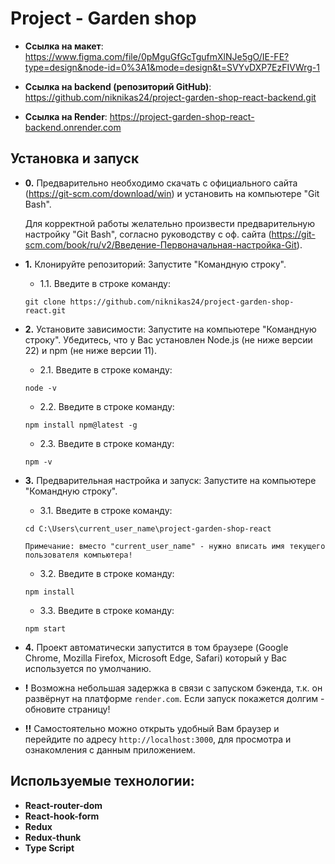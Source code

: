 # Project - Garden shop

  - **Ссылка на макет**: https://www.figma.com/file/0pMguGfGcTgufmXlNJe5gO/IE-FE?type=design&node-id=0%3A1&mode=design&t=SVYvDXP7EzFIVWrg-1

  - **Ссылка на backend (репозиторий GitHub)**: https://github.com/niknikas24/project-garden-shop-react-backend.git

  - **Ссылка на Render**: https://project-garden-shop-react-backend.onrender.com 


## Установка и запуск

- **0.** Предварительно необходимо скачать с официального сайта (https://git-scm.com/download/win) и установить на компьютере "Git Bash".

   Для корректной работы желательно произвести предварительную настройку "Git Bash", согласно руководству с оф. сайта (https://git-scm.com/book/ru/v2/Введение-Первоначальная-настройка-Git).

- **1.** Клонируйте репозиторий:
   Запустите "Командную строку".
   
    - 1.1. Введите в строке команду:

    `git clone https://github.com/niknikas24/project-garden-shop-react.git`


- **2.** Установите зависимости:
   Запустите на компьютере "Командную строку". Убедитесь, что у Вас установлен Node.js (не ниже версии 22) и npm (не ниже версии 11).
   
    - 2.1. Введите в строке команду:

    `node -v`

    - 2.2. Введите в строке команду:

    `npm install npm@latest -g`  

    - 2.3. Введите в строке команду:

    `npm -v`


- **3.** Предварительная настройка и запуск:
   Запустите на компьютере "Командную строку".

    - 3.1. Введите в строке команду:

    `cd C:\Users\current_user_name\project-garden-shop-react`

    `Примечание: вместо "current_user_name" - нужно вписать имя текущего пользователя компьютера!`

    - 3.2. Введите в строке команду:

    `npm install`

    - 3.3. Введите в строке команду:

    `npm start`


- **4.** Проект автоматически запустится в том браузере (Google Chrome, Mozilla Firefox, Microsoft Edge, Safari) который у Вас используется по умолчанию.

- **!** Возможна небольшая задержка в связи с запуском бэкенда, т.к. он развёрнут на платформе `render.com`. Если запуск покажется долгим - обновите страницу! 

- **!!** Самостоятельно можно открыть удобный Вам браузер и перейдите по адресу `http://localhost:3000`, для просмотра и ознакомления с данным приложением.


## Используемые технологии:
- **React-router-dom**
- **React-hook-form**
- **Redux**
- **Redux-thunk**
- **Type Script**

